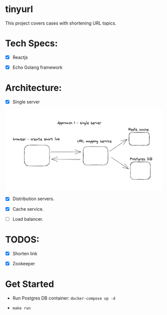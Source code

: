 # tinyurl

This project covers cases with shortening URL topics.

# Tech Specs:

- [x] Reactjs

- [x] Echo Golang framework

# Architecture:

- [x] Single server

![Alt text](doc/images/single-server-approach.png)

- [x] Distribution servers.

- [x] Cache service.

- [ ] Load balancer.

# TODOS:

- [x] Shorten link

- [x] Zookeeper

# Get Started

- Run Postgres DB container: `docker-compose up -d`

- `make run`

